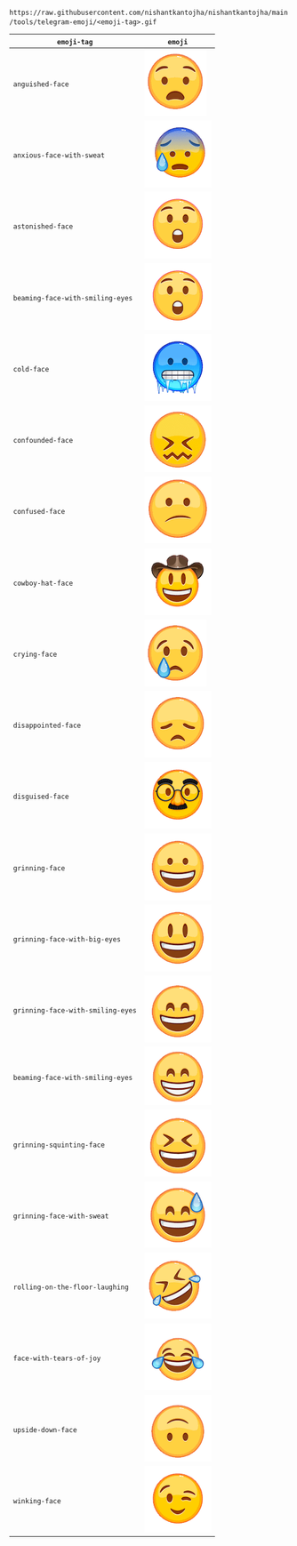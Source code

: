 

`https://raw.githubusercontent.com/nishantkantojha/nishantkantojha/main/tools/telegram-emoji/<emoji-tag>.gif`

|`emoji-tag`|`emoji`|
|---|---|
|`anguished-face`|<img src="https://raw.githubusercontent.com/nishantkantojha/nishantkantojha/main/tools/telegram-emoji/anguished-face.gif"/>|
|`anxious-face-with-sweat`|<img src="https://raw.githubusercontent.com/nishantkantojha/nishantkantojha/main/tools/telegram-emoji/anxious-face-with-sweat.gif"/>|
|`astonished-face`|<img src="https://raw.githubusercontent.com/nishantkantojha/nishantkantojha/main/tools/telegram-emoji/astonished-face.gif"/>|
|`beaming-face-with-smiling-eyes`|<img src="https://raw.githubusercontent.com/nishantkantojha/nishantkantojha/main/tools/telegram-emoji/astonished-face.gif"/>|
|`cold-face`|<img src="https://raw.githubusercontent.com/nishantkantojha/nishantkantojha/main/tools/telegram-emoji/cold-face.gif"/>|
|`confounded-face`|<img src="https://raw.githubusercontent.com/nishantkantojha/nishantkantojha/main/tools/telegram-emoji/confounded-face.gif"/>|
|`confused-face`|<img src="https://raw.githubusercontent.com/nishantkantojha/nishantkantojha/main/tools/telegram-emoji/confused-face.gif"/>|
|`cowboy-hat-face`|<img src="https://raw.githubusercontent.com/nishantkantojha/nishantkantojha/main/tools/telegram-emoji/cowboy-hat-face.gif"/>|
|`crying-face`|<img src="https://raw.githubusercontent.com/nishantkantojha/nishantkantojha/main/tools/telegram-emoji/crying-face.gif"/>|
|`disappointed-face`|<img src="https://raw.githubusercontent.com/nishantkantojha/nishantkantojha/main/tools/telegram-emoji/disappointed-face.gif"/>|
|`disguised-face`|<img src="https://raw.githubusercontent.com/nishantkantojha/nishantkantojha/main/tools/telegram-emoji/disguised-face.gif"/>|
|`grinning-face`|<img src="https://raw.githubusercontent.com/nishantkantojha/nishantkantojha/main/tools/telegram-emoji/grinning-face.gif"/>|
|`grinning-face-with-big-eyes`|<img src="https://raw.githubusercontent.com/nishantkantojha/nishantkantojha/main/tools/telegram-emoji/grinning-face-with-big-eyes.gif"/>
|`grinning-face-with-smiling-eyes`|<img src="https://raw.githubusercontent.com/nishantkantojha/nishantkantojha/main/tools/telegram-emoji/grinning-face-with-smiling-eyes.gif"/>
|`beaming-face-with-smiling-eyes`|<img src="https://raw.githubusercontent.com/nishantkantojha/nishantkantojha/main/tools/telegram-emoji/beaming-face-with-smiling-eyes.gif"/>
|`grinning-squinting-face`|<img src="https://raw.githubusercontent.com/nishantkantojha/nishantkantojha/main/tools/telegram-emoji/grinning-squinting-face.gif"/>
|`grinning-face-with-sweat`|<img src="https://raw.githubusercontent.com/nishantkantojha/nishantkantojha/main/tools/telegram-emoji/grinning-face-with-sweat.gif"/>
|`rolling-on-the-floor-laughing`|<img src="https://raw.githubusercontent.com/nishantkantojha/nishantkantojha/main/tools/telegram-emoji/rolling-on-the-floor-laughing.gif"/>
|`face-with-tears-of-joy`|<img src="https://raw.githubusercontent.com/nishantkantojha/nishantkantojha/main/tools/telegram-emoji/face-with-tears-of-joy.gif"/>
|`upside-down-face`|<img src="https://raw.githubusercontent.com/nishantkantojha/nishantkantojha/main/tools/telegram-emoji/upside-down-face.gif"/>
|`winking-face`|<img src="https://raw.githubusercontent.com/nishantkantojha/nishantkantojha/main/tools/telegram-emoji/winking-face.gif"/>